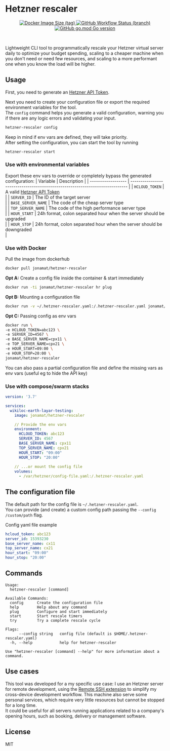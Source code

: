 # Hetzner rescaler

<p align="center">
  <a href="https://hub.docker.com/repository/docker/jonamat/hetzner-rescaler">
    <img alt="Docker Image Size (tag)" src="https://img.shields.io/docker/image-size/jonamat/hetzner-rescaler/latest" />
  </a>

  <a href="https://github.com/jonamat/hetzner-rescaler/actions">
    <img alt="GitHub Workflow Status (branch)" src="https://img.shields.io/github/workflow/status/jonamat/hetzner-rescaler/Docker/master" />
  </a>

  <a href="https://github.com/jonamat/hetzner-rescaler/blob/master/go.mod">
    <img alt="GitHub go.mod Go version" src="https://img.shields.io/github/go-mod/go-version/jonamat/hetzner-rescaler" />
  </a>
</p>

<br>

Lightweight CLI tool to programmatically rescale your Hetzner virtual server daily to optimize your budget spending, scaling to a cheaper machine when you don't need or need few resources, and scaling to a more performant one when you know the load will be higher.

## Usage 
First, you need to generate an [Hetzner API Token](https://docs.hetzner.cloud/#getting-started).<br> 

Next you need to create your configuration file or export the required environment variables for the tool.<br>
The `config` command helps you generate a valid configuration, warning you if there are any logic errors and validating your input.
```sh
hetzner-rescaler config
``` 

Keep in mind if env vars are defined, they will take priority.<br>
After setting the configuration, you can start the tool by running
```sh
hetzner-rescaler start
```

### Use with environmental variables
Export these env vars to override or completely bypass the generated configuration:
| Variable           | Description                                                                  |
| ------------------ | ---------------------------------------------------------------------------- |
| `HCLOUD_TOKEN`     | A valid [Hetzner API Token](https://docs.hetzner.cloud/#getting-started)<br> |
| `SERVER_ID`        | The ID of the target server<br>                                              |
| `BASE_SERVER_NAME` | The code of the cheap server type<br>                                        |
| `TOP_SERVER_NAME`  | The code of the high performance server type<br>                             |
| `HOUR_START`       | 24h format, colon separated hour when the server should be upgraded<br>      |
| `HOUR_STOP`        | 24h format, colon separated hour when the server should be downgraded<br>    |

### Use with Docker
Pull the image from dockerhub
```sh
docker pull jonamat/hetzner-rescaler
```

**Opt A:** Create a config file inside the container & start immediately 
```sh
docker run -ti jonamat/hetzner-rescaler hr plug
```

**Opt B:** Mounting a configuration file 
```sh
docker run -v ~/.hetzner-rescaler.yaml:/.hetzner-rescaler.yaml jonamat/hetzner-rescaler
```

**Opt C:** Passing config as env vars 
```sh
docker run \
-e HCLOUD_TOKEN=abc123 \
-e SERVER_ID=4567 \
-e BASE_SERVER_NAME=cpx11 \
-e TOP_SERVER_NAME=cpx21 \
-e HOUR_START=09:00 \
-e HOUR_STOP=20:00 \
jonamat/hetzner-rescaler
```

You can also pass a partial configuration file and define the missing vars as env vars (useful eg to hide the API key) 

### Use with compose/swarm stacks
```yml
version: '3.7'

services:
  wikiloc-earth-layar-testing:
    image: jonamat/hetzner-rescaler

    // Provide the env vars
    environment:
      HCLOUD_TOKEN: abc123
      SERVER_ID: 4567
      BASE_SERVER_NAME: cpx11
      TOP_SERVER_NAME: cpx21
      HOUR_START: "09:00"
      HOUR_STOP: "20:00"
    
    // ...or mount the config file
    volumes:
      - /var/hetzner/config-file.yaml:/.hetzner-rescaler.yaml
```

## The configuration file
The default path for the config file is `~/.hetzner-rescaler.yaml`.<br>
You can provide (and create) a custom config path passing the `--config /custom/path` flag.<br>

Config yaml file example
```yaml
hcloud_token: abc123
server_id: 15393230
base_server_name: cx11
top_server_name: cx21
hour_start: "09:00"
hour_stop: "20:00"
```

## Commands
```
Usage:
  hetzner-rescaler [command]

Available Commands:
  config      Create the configuration file
  help        Help about any command
  plug        Configure and start immediately
  start       Start rescale timers
  try         Try a complete rescale cycle

Flags:
      --config string   config file (default is $HOME/.hetzner-rescaler.yaml)
  -h, --help            help for hetzner-rescaler

Use "hetzner-rescaler [command] --help" for more information about a command.
```

## Use cases
This tool was developed for a my specific use case: I use an Hetzner server for remote development, using the [Remote SSH extension](https://code.visualstudio.com/docs/remote/ssh) to simplify my cross-device development workflow. This machine also serve some personal services, which require very little resources but cannot be stopped for a long time.<br>
It could be useful for all servers running applications related to a company's opening hours, such as booking, delivery or management software.

## License
MIT
